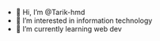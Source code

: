 - 👋 Hi, I’m @Tarik-hmd
- 👀 I’m interested in information technology 
- 🌱 I’m currently learning web dev


<!---
Tarik-hmd/Tarik-hmd is a ✨ special ✨ repository because its `README.md` (this file) appears on your GitHub profile.
You can click the Preview link to take a look at your changes.
--->
